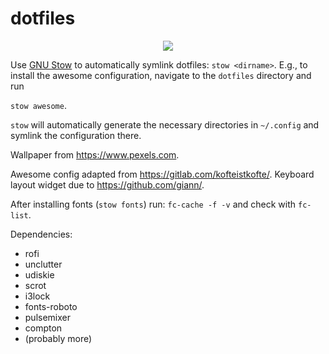 dotfiles
========

<p align="center">
    <img src="https://github.com/mschlaipfer/dotfiles/raw/master/scrot.png">
</p>

Use [GNU Stow](https://www.gnu.org/software/stow/) to automatically symlink
dotfiles: `stow <dirname>`. E.g., to install the awesome configuration, navigate
to the `dotfiles` directory and run 

`stow awesome`.

`stow` will automatically generate the necessary directories in `~/.config` and
symlink the configuration there.

Wallpaper from https://www.pexels.com.

Awesome config adapted from https://gitlab.com/kofteistkofte/.
Keyboard layout widget due to https://github.com/giann/.

After installing fonts (`stow fonts`) run: `fc-cache -f -v` and check with
`fc-list`.

Dependencies:

  * rofi
  * unclutter
  * udiskie
  * scrot
  * i3lock
  * fonts-roboto
  * pulsemixer
  * compton
  * (probably more)

